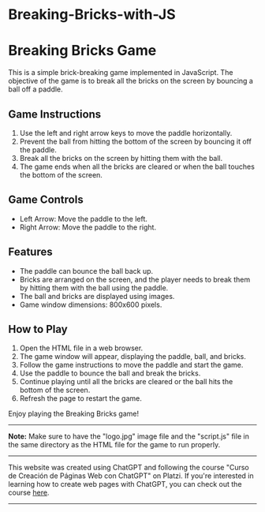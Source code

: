 # Breaking-Bricks-with-JS
# Breaking Bricks Game

This is a simple brick-breaking game implemented in JavaScript. The objective of the game is to break all the bricks on the screen by bouncing a ball off a paddle.

## Game Instructions
1. Use the left and right arrow keys to move the paddle horizontally.
2. Prevent the ball from hitting the bottom of the screen by bouncing it off the paddle.
3. Break all the bricks on the screen by hitting them with the ball.
4. The game ends when all the bricks are cleared or when the ball touches the bottom of the screen.

## Game Controls
- Left Arrow: Move the paddle to the left.
- Right Arrow: Move the paddle to the right.

## Features
- The paddle can bounce the ball back up.
- Bricks are arranged on the screen, and the player needs to break them by hitting them with the ball using the paddle.
- The ball and bricks are displayed using images.
- Game window dimensions: 800x600 pixels.

## How to Play
1. Open the HTML file in a web browser.
2. The game window will appear, displaying the paddle, ball, and bricks.
3. Follow the game instructions to move the paddle and start the game.
4. Use the paddle to bounce the ball and break the bricks.
5. Continue playing until all the bricks are cleared or the ball hits the bottom of the screen.
6. Refresh the page to restart the game.

Enjoy playing the Breaking Bricks game!

---

**Note:** Make sure to have the "logo.jpg" image file and the "script.js" file in the same directory as the HTML file for the game to run properly.

---

This website was created using ChatGPT and following the course "Curso de Creación de Páginas Web con ChatGPT" on Platzi. If you're interested in learning how to create web pages with ChatGPT, you can check out the course [here](https://platzi.com/cursos/web-chatgpt/).

---

